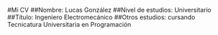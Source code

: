 #Mi CV
##Nombre: Lucas González
##Nivel de estudios: Universitario
##Título: Ingeniero Electromecánico
##Otros estudios: cursando Tecnicatura Universitaria en Programación